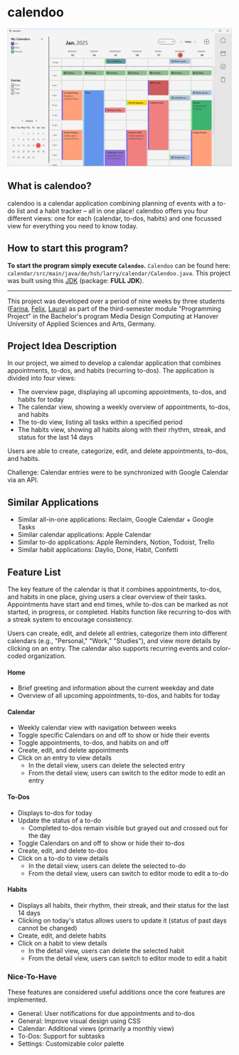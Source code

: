 # calendoo

![calendarScreen.png](screenshots%2FcalendarScreen.png)

## What is calendoo?
calendoo is a calendar application combining planning of events with a to-do list and a habit tracker – all in one place!
calendoo offers you four different views: one for each (calendar, to-dos, habits) and one focussed view for everything you need to know today.

## How to start this program?
**To start the program simply execute `Calendoo`.** `Calendoo` can be found here:
`calendar/src/main/java/de/hsh/larry/calendar/Calendoo.java`. This project was built using this
[JDK](https://bell-sw.com/pages/downloads/#jdk-11-lts) (package: **FULL JDK**).

---

This project was developed over a period of nine weeks by three students ([Farina](https://github.com/frinnana), [Felix](https://github.com/7daysnosleep), [Laura](https://github.com/xllaurax)) as part of the third-semester module "Programming Project" in the Bachelor's program Media Design Computing at Hanover University of Applied Sciences and Arts, Germany.

## Project Idea Description
In our project, we aimed to develop a calendar application that combines appointments, to-dos, and habits (recurring to-dos). The application is divided into four views:

- The overview page, displaying all upcoming appointments, to-dos, and habits for today
- The calendar view, showing a weekly overview of appointments, to-dos, and habits
- The to-do view, listing all tasks within a specified period
- The habits view, showing all habits along with their rhythm, streak, and status for the last 14 days

Users are able to create, categorize, edit, and delete appointments, to-dos, and habits.

Challenge: Calendar entries were to be synchronized with Google Calendar via an API.

## Similar Applications
- Similar all-in-one applications: Reclaim, Google Calendar + Google Tasks
- Similar calendar applications: Apple Calendar
- Similar to-do applications: Apple Reminders, Notion, Todoist, Trello
- Similar habit applications: Daylio, Done, Habit, Confetti

## Feature List

The key feature of the calendar is that it combines appointments, to-dos, and habits in one place, giving users a clear overview of their tasks. Appointments have start and end times, while to-dos can be marked as not started, in progress, or completed. Habits function like recurring to-dos with a streak system to encourage consistency.

Users can create, edit, and delete all entries, categorize them into different calendars (e.g., "Personal," "Work," "Studies"), and view more details by clicking on an entry. The calendar also supports recurring events and color-coded organization.

#### Home
- Brief greeting and information about the current weekday and date
- Overview of all upcoming appointments, to-dos, and habits for today

#### Calendar
- Weekly calendar view with navigation between weeks
- Toggle specific Calendars on and off to show or hide their events
- Toggle appointments, to-dos, and habits on and off
- Create, edit, and delete appointments
- Click on an entry to view details
  - In the detail view, users can delete the selected entry
  - From the detail view, users can switch to the editor mode to edit an entry

#### To-Dos
- Displays to-dos for today
- Update the status of a to-do
  - Completed to-dos remain visible but grayed out and crossed out for the day
- Toggle Calendars on and off to show or hide their to-dos
- Create, edit, and delete to-dos
- Click on a to-do to view details
  - In the detail view, users can delete the selected to-do
  - From the detail view, users can switch to editor mode to edit a to-do

#### Habits
- Displays all habits, their rhythm, their streak, and their status for the last 14 days
- Clicking on today's status allows users to update it (status of past days cannot be changed)
- Create, edit, and delete habits
- Click on a habit to view details
  - In the detail view, users can delete the selected habit
  - From the detail view, users can switch to editor mode to edit a habit

### Nice-To-Have

These features are considered useful additions once the core features are implemented.

  - General: User notifications for due appointments and to-dos
  - General: Improve visual design using CSS
  - Calendar: Additional views (primarily a monthly view)
  - To-Dos: Support for subtasks
  - Settings: Customizable color palette
